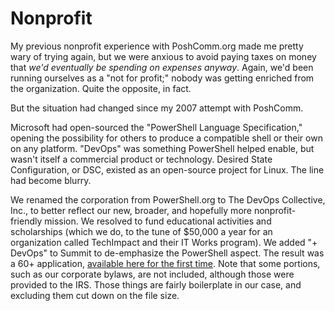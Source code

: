 # Nonprofit
My previous nonprofit experience with PoshComm.org made me pretty wary of trying again, but we were anxious to avoid paying taxes on money that _we'd eventually be spending on expenses anyway_. Again, we'd been running ourselves as a "not for profit;" nobody was getting enriched from the organization. Quite the opposite, in fact.

But the situation had changed since my 2007 attempt with PoshComm. 

Microsoft had open-sourced the "PowerShell Language Specification," opening the possibility for others to produce a compatible shell or their own on any platform. "DevOps" was something PowerShell helped enable, but wasn't itself a commercial product or technology. Desired State Configuration, or DSC, existed as an open-source project for Linux. The line had become blurry.

We renamed the corporation from PowerShell.org to The DevOps Collective, Inc., to better reflect our new, broader, and hopefully more nonprofit-friendly mission. We resolved to fund educational activities and scholarships (which we do, to the tune of $50,000 a year for an organization called TechImpact and their IT Works program). We added "+ DevOps" to Summit to de-emphasize the PowerShell aspect. The result was a 60+ application, [available here for the first time](). Note that some portions, such as our corporate bylaws, are not included, although those were provided to the IRS. Those things are fairly boilerplate in our case, and excluding them cut down on the file size.